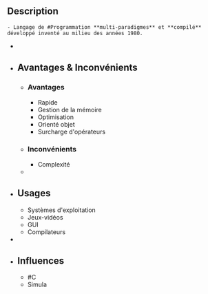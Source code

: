## Description
	- Langage de #Programmation **multi-paradigmes** et **compilé** développé inventé au milieu des années 1980.
-
- ## Avantages & Inconvénients
	- ### Avantages
		- Rapide
		- Gestion de la mémoire
		- Optimisation
		- Orienté objet
		- Surcharge d'opérateurs
	- ### Inconvénients
		- Complexité
	-
- ## Usages
	- Systèmes d'exploitation
	- Jeux-vidéos
	- GUI
	- Compilateurs
-
- ## Influences
	- #C
	- Simula